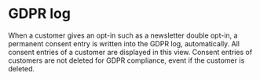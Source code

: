 # GDPR log

When a customer gives an opt-in such as a newsletter double opt-in, a permanent consent entry is written into the GDPR log, automatically. All consent entries of a customer are displayed in this view. Consent entries of customers are not deleted for GDPR compliance, event if the customer is deleted.

